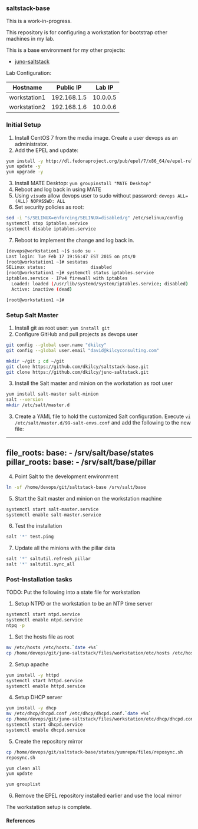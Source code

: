 ### saltstack-base

This is a work-in-progress.

This repository is for configuring a workstation for bootstrap other machines in my lab.

This is a base environment for my other projects:
- [juno-saltstack](https://github.com/dkilcy/juno-saltstack)

Lab Configuration:

| Hostname | Public IP | Lab IP |
|----------|-----------|--------|
| workstation1 | 192.168.1.5 | 10.0.0.5 |
| workstation2 | 192.168.1.6 | 10.0.0.6 |

### Initial Setup

1. Install CentOS 7 from the media image.  Create a user devops as an administrator.
2. Add the EPEL and update: 

 ```bash
yum install -y http://dl.fedoraproject.org/pub/epel/7/x86_64/e/epel-release-7-5.noarch.rpm
yum update -y
yum upgrade -y
```

3. Install MATE Desktop: `yum groupinstall "MATE Desktop"`
4. Reboot and log back in using MATE
5. Using `visudo` allow devops user to sudo without password: `devops ALL=(ALL) NOPASSWD: ALL`
6. Set security policies as root:

 ```bash
sed -i "s/SELINUX=enforcing/SELINUX=disabled/g" /etc/selinux/config
systemctl stop iptables.service
systemctl disable iptables.service
```   

7. Reboot to implement the change and log back in. 
 ```bash
[devops@workstation1 ~]$ sudo su -
Last login: Tue Feb 17 19:56:47 EST 2015 on pts/0
[root@workstation1 ~]# sestatus
SELinux status:                 disabled
[root@workstation1 ~]# systemctl status iptables.service
iptables.service - IPv4 firewall with iptables
   Loaded: loaded (/usr/lib/systemd/system/iptables.service; disabled)
   Active: inactive (dead)

[root@workstation1 ~]# 
```

### Setup Salt Master

1. Install git as root user: `yum install git`
2. Configure GitHub and pull projects as devops user

 ```bash
git config --global user.name "dkilcy"
git config --global user.email "david@kilcyconsulting.com"
 
mkdir ~/git ; cd ~/git
git clone https://github.com/dkilcy/saltstack-base.git
git clone https://github.com/dkilcy/juno-saltstack.git
```

3. Install the Salt master and minion on the workstation as root user

 ```bash
yum install salt-master salt-minion
salt --version
mkdir /etc/salt/master.d
```

3. Create a YAML file to hold the customized Salt configuration. Execute `vi /etc/salt/master.d/99-salt-envs.conf` and add the following to the new file:

 ---
file_roots:
  base:
    - /srv/salt/base/states
pillar_roots:
  base:
    - /srv/salt/base/pillar
---

4. Point Salt to the development environment

 ```bash
ln -sf /home/devops/git/saltstack-base /srv/salt/base
```

5. Start the Salt master and minion on the workstation machine

 ```bash 
systemctl start salt-master.service
systemctl enable salt-master.service
```
6. Test the installation

 ```bash
salt '*' test.ping
```
7. Update all the minions with the pillar data

 ```bash
salt '*' saltutil.refresh_pillar
salt '*' saltutil.sync_all
```

### Post-Installation tasks

TODO: Put the following into a state file for workstation

1. Setup NTPD or the workstation to be an NTP time server

 ```bash
systemctl start ntpd.service
systemctl enable ntpd.service
ntpq -p
```
1. Set the hosts file as root

 ```bash
mv /etc/hosts /etc/hosts.`date +%s`
cp /home/devops/git/juno-saltstack/files/workstation/etc/hosts /etc/hosts
```   

2. Setup apache  
 
 ```bash
yum install -y httpd
systemctl start httpd.service
systemctl enable httpd.service
```
4. Setup DHCP server   

 ```bash
yum install -y dhcp
mv /etc/dhcp/dhcpd.conf /etc/dhcp/dhcpd.conf.`date +%s`
cp /home/devops/git/juno-saltstack/files/workstation/etc/dhcp/dhcpd.conf /etc/dhcp/dhcpd.conf
systemctl start dhcpd.service
systemctl enable dhcpd.service
```
5. Create the repository mirror  

 ```bash
cp /home/devops/git/saltstack-base/states/yumrepo/files/reposync.sh
reposync.sh

yum clean all
yum update

yum grouplist
```

6. Remove the EPEL repository installed earlier and use the local mirror

The workstation setup is complete.

#### References

 
